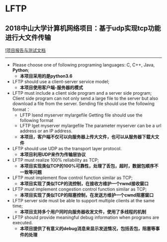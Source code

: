 # LFTP
## 2018中山大学计算机网络项目：基于udp实现tcp功能进行大文件传输

[!项目报告与测试文档](https://github.com/dick20/LFTP/blob/master/LFTP_Report.md)

---

+ Please choose one of following programing languages: C, C++, Java, **Python**;
  + **本项目采用的是python3.6**
+ LFTP should use a client-server service model;
  + **本项目使用客户端-服务器的模式**
+ LFTP must include a client side program and a server side program; Client side program can not only send a large file to the server but also download a file from the server. 
  Sending file should use the following format：
  + LFTP lsend myserver mylargefile
    Getting file should use the following format
  + LFTP lget myserver mylargefile
    The parameter myserver can be a url address or an IP address. 
  + **本项目，客户端不仅可以向服务器上传大文件，也可以从服务器下载大文件**
+ LFTP should use UDP as the transport layer protocol. 
  + **本项目利用UDP来作为传输层协议**
+ LFTP must realize 100% reliability as TCP;
  + **本项目实现类似TCP的100%可靠性，处理了丢包，超时，数据包顺序不一致等问题**
+ LFTP must implement flow control function similar as TCP;
  + **本项目实现了类似TCP的流控制，在接收方维护一个rwnd接收窗口**
+ LFTP must implement congestion control function similar as TCP;
  + **本项目实现了类似TCP的阻塞控制，在发送方维护一个cwnd阻塞窗口**
+ LFTP server side must be able to support multiple clients at the same time;
  + **本项目支持多个用户同时向服务器收发文件，使用了多线程的机制**
+ LFTP should  provide meaningful debug  information when  programs  are 
  executed.
  + **本项目提供了有意义的debug消息来显示发送情况，包括丢包，阻塞等事件的处理**

